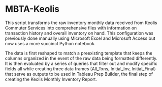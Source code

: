 # MBTA-Keolis

This script transforms the raw inventory monthly data received from Keolis Commuter Services into comprehensive files with information on transaction history and overall inventory on hand. This configuration was previously done manually using Microsoft Excel and Microsoft Access but now uses a more succinct Python notebook.

The data is first reshaped to match a preexisting template that keeps the columns organized in the event of the raw data being formatted differently. It is then evaluated by a series of queries that filter out and modify specific fields all while creating three data frames (All_Txns, Initial_Inv, Initial_Final) that serve as outputs to be used in Tableau Prep Builder, the final step of creating the Keolis Monthly Inventory Report.
